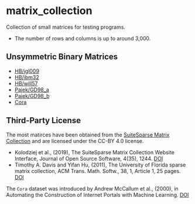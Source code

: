 # matrix_collection

Collection of small matrices for testing programs.
* The number of rows and columns is up to around 3,000.

## Unsymmetric Binary Matrices
* [HB/jgl009](https://sparse.tamu.edu/HB/jgl009)
* [HB/ibm32](https://sparse.tamu.edu/HB/ibm32)
* [HB/will57](https://sparse.tamu.edu/HB/will57)
* [Pajek/GD98_a](https://sparse.tamu.edu/Pajek/GD98_a)
* [Pajek/GD98_b](https://sparse.tamu.edu/Pajek/GD98_b)
* [Cora](https://paperswithcode.com/dataset/cora)

## Third-Party License

The most matirces have been obtained from the [SuiteSparse Matrix Collection](https://sparse.tamu.edu/) and are licensed under the CC-BY 4.0 license.

* Kolodziej et al., (2019), The SuiteSparse Matrix Collection Website Interface, Journal of Open Source Software, 4(35), 1244. [DOI](https://doi.org/10.21105/joss.01244)
* Timothy A. Davis and Yifan Hu, (2011), The University of Florida sparse matrix collection, ACM Trans. Math. Softw., 38, 1, Article 1, 25 pages. [DOI](https://doi.org/10.1145/2049662.2049663)

The `Cora` dataset was introduced by Andrew McCallum et al., (2000), in Automating the Construction of Internet Portals with Machine Learning. [DOI](https://doi.org/10.1023/A:1009953814988)

